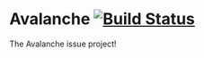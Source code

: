 Avalanche [![Build Status](https://travis-ci.org/SliceOLife/Avalanche.svg?branch=master)](https://travis-ci.org/SliceOLife/Avalanche)
=========

The Avalanche issue project!
